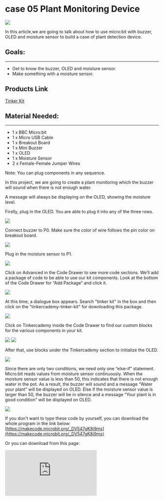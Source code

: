 ﻿# case 05 Plant Monitoring Device

![](https://wiki-media-ef.oss-cn-hongkong.aliyuncs.com/i18n/en/docusaurus-plugin-content-docs/current/microbit/getting-started/microbit-tinker-kit/images/kUZLoEo.jpg)

In this article,we are going to talk about how to use micro:bit with buzzer, OLED and moisture sensor to build a case of plant detection device.


## Goals:
---

- Get to know the buzzer, OLED and moisture sensor.
- Make something with a moisture sensor.

## Products Link

[Tinker Kit](https://www.elecfreaks.com/micro-bit-tinker-kit.html)

## Material Needed:
---

- 1 x BBC Micro:bit
- 1 x Micro USB Cable
- 1 x Breakout Board
- 1 x Mini Buzzer
- 1 x OLED
- 1 x Moisture Sensor
- 2 x Female-Female Jumper Wires

Note: You can plug components in any sequence.

In this project, we are going to create a plant monitoring which the buzzer will sound when there is not enough water.

A message will always be displaying on the OLED, showing the moisture level.

Firstly, plug in the OLED.
You are able to plug it into any of the three rows.

![](https://wiki-media-ef.oss-cn-hongkong.aliyuncs.com/i18n/en/docusaurus-plugin-content-docs/current/microbit/getting-started/microbit-tinker-kit/images/qOBV7Uf.png)

Connect buzzer to P0. Make sure the color of wire follows the pin color on breakout board.

![](https://wiki-media-ef.oss-cn-hongkong.aliyuncs.com/i18n/en/docusaurus-plugin-content-docs/current/microbit/getting-started/microbit-tinker-kit/images/ABoiMrD.jpg)

Plug in the moisture sensor to P1.

![](https://wiki-media-ef.oss-cn-hongkong.aliyuncs.com/i18n/en/docusaurus-plugin-content-docs/current/microbit/getting-started/microbit-tinker-kit/images/jgTG7i6.jpg)

Click on Advanced in the Code Drawer to see more code sections.
We’ll add a package of code to be able to use our kit components.
Look at the bottom of the Code Drawer for “Add Package” and click it.

![](https://wiki-media-ef.oss-cn-hongkong.aliyuncs.com/i18n/en/docusaurus-plugin-content-docs/current/microbit/getting-started/microbit-tinker-kit/images/FOHSrAx.png)

At this time, a dialogue box appears. Search "tinker kit" in the box and then click on the "tinkercademy-tinker-kit" for downloading this package.

![](https://wiki-media-ef.oss-cn-hongkong.aliyuncs.com/i18n/en/docusaurus-plugin-content-docs/current/microbit/getting-started/microbit-tinker-kit/images/G2nV10d.png)

Click on Tinkercademy inside the Code Drawer to find our custom blocks for the various components in your kit.

![](https://wiki-media-ef.oss-cn-hongkong.aliyuncs.com/i18n/en/docusaurus-plugin-content-docs/current/microbit/getting-started/microbit-tinker-kit/images/57H4sCe.png)
![](https://wiki-media-ef.oss-cn-hongkong.aliyuncs.com/i18n/en/docusaurus-plugin-content-docs/current/microbit/getting-started/microbit-tinker-kit/images/DaZC53n.png)

After that, use blocks under the Tinkercademy section to initialize the OLED.

![](https://wiki-media-ef.oss-cn-hongkong.aliyuncs.com/i18n/en/docusaurus-plugin-content-docs/current/microbit/getting-started/microbit-tinker-kit/images/xAM8RDr.png)

Since there are only two conditions, we need only one “else-if” statement.
Micro:bit reads values from moisture sensor continuously.
When the moisture sensor value is less than 50, this indicates that there is not enough water in the pot. As a result, the buzzer will sound and a message “Water your plant” will be displayed on OLED. Else if the moisture sensor value is larger than 50, the buzzer will be in silence and a message “Your plant is in good condition” will be displayed on OLED.

![](https://wiki-media-ef.oss-cn-hongkong.aliyuncs.com/i18n/en/docusaurus-plugin-content-docs/current/microbit/getting-started/microbit-tinker-kit/images/qy2wheV.png)

If you don't want to type these code by yourself, you can download the whole program in the link below:
[https://makecode.microbit.org/_DV547gK8j9ms](https://makecode.microbit.org/_DV547gK8j9ms)

Or you can download from this page:

<div
    style={{
        position: 'relative',
        paddingBottom: '60%',
        overflow: 'hidden',
    }}
>
    <iframe
        src="https://makecode.microbit.org/_DV547gK8j9ms"
        frameborder="0"
        sandbox="allow-popups allow-forms allow-scripts allow-same-origin"
        style={{
            position: 'absolute',
            width: '100%',
            height: '100%',
        }}
    />
</div>


Finally! You have created a device to monitor your plant! Now, let’s try it!

![](https://wiki-media-ef.oss-cn-hongkong.aliyuncs.com/i18n/en/docusaurus-plugin-content-docs/current/microbit/getting-started/microbit-tinker-kit/images/nD0PGDe.png)

Download these code into micro:bit. Find a green plant and plug moisture sensor panel into the soil and watch. When there is not enough water, the buzzer will alarm to tell you "it's time to water your plant!". And when the plant has enough water, then the OLED panel will show you water is enough and no need to water the plant.
Isn't it very interesting?
